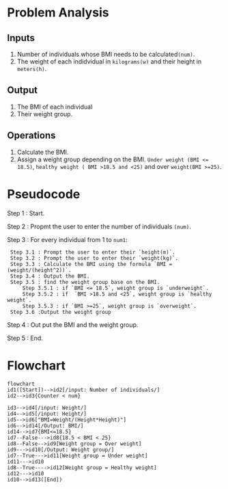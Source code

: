 # Problem Analysis
## Inputs
1. Number of individuals whose BMI needs to be calculated`(num)`.
2. The weight of each indidvidual in `kilograms(w)` and their height in `meters(h)`.
## Output
1. The BMI of each individual
2. Their weight group. 
## Operations
1. Calculate the BMI.
2. Assign a weight group depending on the BMI. `Under weight (BMI <= 18.5)`, `healthy weight ( BMI >18.5 and <25)` and over `weight(BMI >=25)`.
# Pseudocode
Step 1 : Start.

Step 2 : Propmt the user to enter the number of individuals `(num)`.

Step 3 : For every individual from 1 to `num1`:
     
     Step 3.1 : Prompt the user to enter their `height(m)`.
     Step 3.2 : Prompt the user to enter their `weight(kg)`.
     Step 3.3 : Calculate the BMI using the formula `BMI = (weight/(height^2))`.
     Step 3.4 : Output the BMI.
     Step 3.5 : find the weight group base on the BMI.
         Step 3.5.1 : if `BMI <= 18.5`, weight group is `underweight`.
         Step 3.5.2 : if  `BMI >18.5 and <25`, weight group is `healthy weight`.
         Step 3.5.3 : if `BMI >=25`, weight group is `overweight`.
     Step 3.6 :Output the weight group
     
 Step 4 : Out put the BMI and the weight group.
 
 Step 5 : End.


# Flowchart



``` mermaid
flowchart 
id1([Start])-->id2[/input: Number of individuals/]
id2-->id3{Counter < num}

id3-->id4[/input: Weight/]
id4-->id5[/input: Height/]
id5-->id6["BMI=Weight/(Height*Height)"] 
id6-->id14[/Output: BMI/]
id14-->id7{BMI<=18.5}
id7--False--->id8{18.5 < BMI < 25}
id8--False-->id9[Weight group = Over weight]
id9--->id10[/Output: Weight group/]
id7--True--->id11[Weight group = Under weight]
id11--->id10
id8--True---->id12[Weight group = Healthy weight]
id12--->id10
id10-->id13([End])


```
